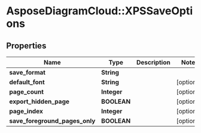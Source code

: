 # AsposeDiagramCloud::XPSSaveOptions

## Properties
Name | Type | Description | Notes
------------ | ------------- | ------------- | -------------
**save_format** | **String** |  | 
**default_font** | **String** |  | [optional] 
**page_count** | **Integer** |  | [optional] 
**export_hidden_page** | **BOOLEAN** |  | [optional] 
**page_index** | **Integer** |  | [optional] 
**save_foreground_pages_only** | **BOOLEAN** |  | [optional] 


